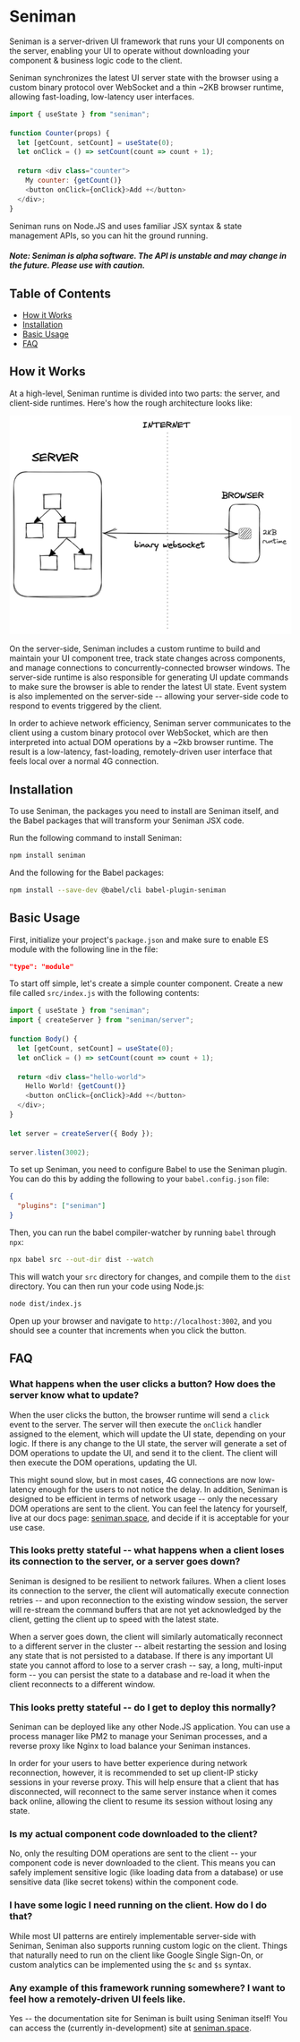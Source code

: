 # Seniman


Seniman is a server-driven UI framework that runs your UI components on the server, enabling your UI to operate without downloading your component & business logic code to the client. 

Seniman synchronizes the latest UI server state with the browser using a custom binary protocol over WebSocket and a thin ~2KB browser runtime, allowing fast-loading, low-latency user interfaces.

```js
import { useState } from "seniman";

function Counter(props) {
  let [getCount, setCount] = useState(0);
  let onClick = () => setCount(count => count + 1);

  return <div class="counter">
    My counter: {getCount()}
    <button onClick={onClick}>Add +</button>
  </div>;
}
```
Seniman runs on Node.JS and uses familiar JSX syntax & state management APIs, so you can hit the ground running.

##### Note: Seniman is alpha software. The API is unstable and may change in the future. Please use with caution.

## Table of Contents
- [How it Works](#how-it-works)
- [Installation](#installation)
- [Basic Usage](#basic-usage)
- [FAQ](#faq)

## How it Works

At a high-level, Seniman runtime is divided into two parts: the server, and client-side runtimes. Here's how the rough architecture looks like:

![Seniman Architecture](images/architecture.png)

On the server-side, Seniman includes a custom runtime to build and maintain your UI component tree, track state changes across components, and manage connections to concurrently-connected browser windows. The server-side runtime is also responsible for generating UI update commands to make sure the browser is able to render the latest UI state. Event system is also implemented on the server-side -- allowing your server-side code to respond to events triggered by the client.

In order to achieve network efficiency, Seniman server communicates to the client using a custom binary protocol over WebSocket, which are then interpreted into actual DOM operations by a ~2kb browser runtime. The result is a low-latency, fast-loading, remotely-driven user interface that feels local over a normal 4G connection.

## Installation

To use Seniman, the packages you need to install are Seniman itself, and the Babel packages that will transform your Seniman JSX code.

Run the following command to install Seniman:
```sh
npm install seniman
```

And the following for the Babel packages:

```sh
npm install --save-dev @babel/cli babel-plugin-seniman 
```

## Basic Usage

First, initialize your project's `package.json` and make sure to enable ES module with the following line in the file:

```json
"type": "module"
```

To start off simple, let's create a simple counter component. Create a new file called `src/index.js` with the following contents:

```js
import { useState } from "seniman";
import { createServer } from "seniman/server";

function Body() {
  let [getCount, setCount] = useState(0);
  let onClick = () => setCount(count => count + 1);

  return <div class="hello-world">
    Hello World! {getCount()}
    <button onClick={onClick}>Add +</button>
  </div>;
}

let server = createServer({ Body });

server.listen(3002);

```

To set up Seniman, you need to configure Babel to use the Seniman plugin. You can do this by adding the following to your `babel.config.json` file:

```json
{
  "plugins": ["seniman"]
}
```

Then, you can run the babel compiler-watcher by running `babel` through `npx`:

```sh
npx babel src --out-dir dist --watch
```

This will watch your `src` directory for changes, and compile them to the `dist` directory. You can then run your code using Node.js:

```sh
node dist/index.js
```

Open up your browser and navigate to `http://localhost:3002`, and you should see a counter that increments when you click the button.

## FAQ

### What happens when the user clicks a button? How does the server know what to update?

When the user clicks the button, the browser runtime will send a `click` event to the server. The server will then execute the `onClick` handler assigned to the element, which will update the UI state, depending on your logic. If there is any change to the UI state, the server will generate a set of DOM operations to update the UI, and send it to the client. The client will then execute the DOM operations, updating the UI. 

This might sound slow, but in most cases, 4G connections are now low-latency enough for the users to not notice the delay. In addition, Seniman is designed to be efficient in terms of network usage -- only the necessary DOM operations are sent to the client. You can feel the latency for yourself, live at our docs page: [seniman.space](https://seniman.space), and decide if it is acceptable for your use case.

### This looks pretty stateful -- what happens when a client loses its connection to the server, or a server goes down?

Seniman is designed to be resilient to network failures. When a client loses its connection to the server, the client will automatically execute connection retries -- and upon reconnection to the existing window session, the server will re-stream the command buffers that are not yet acknowledged by the client, getting the client up to speed with the latest state.

When a server goes down, the client will similarly automatically reconnect to a different server in the cluster -- albeit restarting the session and losing any state that is not persisted to a database. If there is any important UI state you cannot afford to lose to a server crash -- say, a long, multi-input form -- you can persist the state to a database and re-load it when the client reconnects to a different window.

### This looks pretty stateful -- do I get to deploy this normally?

Seniman can be deployed like any other Node.JS application. You can use a process manager like PM2 to manage your Seniman processes, and a reverse proxy like Nginx to load balance your Seniman instances.

In order for your users to have better experience during network reconnection, however, it is recommended to set up client-IP sticky sessions in your reverse proxy. This will help ensure that a client that has disconnected, will reconnect to the same server instance when it comes back online, allowing the client to resume its session without losing any state.

### Is my actual component code downloaded to the client?

No, only the resulting DOM operations are sent to the client -- your component code is never downloaded to the client. This  means you can safely implement sensitive logic (like loading data from a database) or use sensitive data (like secret tokens) within the component code.  

### I have some logic I need running on the client. How do I do that?

While most UI patterns are entirely implementable server-side with Seniman, Seniman also supports running custom logic on the client. Things that naturally need to run on the client like Google Single Sign-On, or custom analytics can be implemented using the `$c` and `$s` syntax.

### Any example of this framework running somewhere? I want to feel how a remotely-driven UI feels like.

Yes -- the documentation site for Seniman is built using Seniman itself! You can access the (currently in-development) site at [seniman.space](https://seniman.space).
